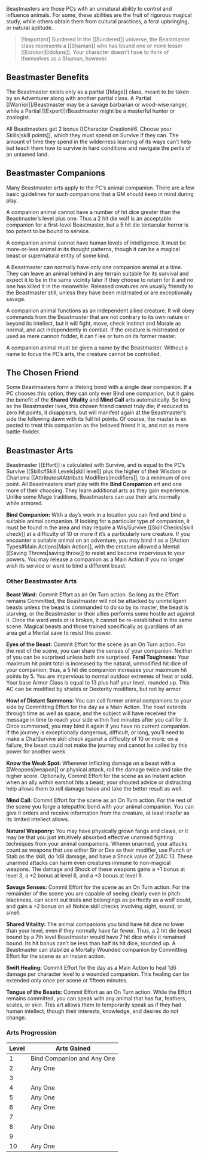 Beastmasters are those PCs with an unnatural ability to control and influence animals. For some, these abilities are the fruit of rigorous magical study, while others obtain them from cultural practices, a feral upbringing, or natural aptitude.

> [!important] Sundered
> In the [[Sundered]] universe, the Beastmaster class represents a [[Shaman]] who has bound one or more lesser [[Eidolon|Eidolons]]. Your character doesn't have to think of themselves as a Shaman, however.
## Beastmaster Benefits
The Beastmaster exists only as a partial [[Mage]] class, meant to be taken by an Adventurer along with another partial class. A Partial [[Warrior]]/Beastmaster may be a savage barbarian or wood-wise ranger, while a Partial [[Expert]]/Beastmaster might be a masterful hunter or zoologist. 

All Beastmasters get 2 bonus [[Character Creation#6. Choose your Skills|skill points]], which they must spend on Survive if they can. The amount of time they spend in the wilderness learning of its ways can’t help but teach them how to survive in hard conditions and navigate the perils of an untamed land.
## Beastmaster Companions
Many Beastmaster arts apply to the PC’s animal companion. There are a few basic guidelines for such companions that a GM should keep in mind during play. 

A companion animal cannot have a number of hit dice greater than the Beastmaster’s level plus one. Thus a 2 hit die wolf is an acceptable companion for a first-level Beastmaster, but a 5 hit die tentacular horror is too potent to be bound to service. 

A companion animal cannot have human levels of intelligence. It must be more-or-less animal in its thought patterns, though it can be a magical beast or supernatural entity of some kind. 

A Beastmaster can normally have only one companion animal at a time. They can leave an animal behind in any terrain suitable for its survival and expect it to be in the same vicinity later if they choose to return for it and no one has killed it in the meanwhile. Released creatures are usually friendly to the Beastmaster still, unless they have been mistreated or are exceptionally savage. 

A companion animal functions as an independent allied creature. It will obey commands from the Beastmaster that are not contrary to its own nature or beyond its intellect, but it will fight, move, check Instinct and Morale as normal, and act independently in combat. If the creature is mistreated or used as mere cannon fodder, it can f lee or turn on its former master. 

A companion animal must be given a name by the Beastmaster. Without a name to focus the PC’s arts, the creature cannot be controlled.
## The Chosen Friend
Some Beastmasters form a lifelong bond with a single dear companion. If a PC chooses this option, they can only ever Bind one companion, but it gains the benefit of the **Shared Vitality** and **Mind Call** arts automatically. So long as the Beastmaster lives, this chosen friend cannot truly die; if reduced to zero hit points, it disappears, but will manifest again at the Beastmaster’s side the following dawn with its full hit points. Of course, the master is ex pected to treat this companion as the beloved friend it is, and not as mere battle-fodder.
## Beastmaster Arts
Beastmaster [[Effort]] is calculated with Survive, and is equal to the PC’s Survive [[Skills#Skill Levels|skill level]] plus the higher of their Wisdom or Charisma [[Attributes#Attribute Modifiers|modifiers]], to a minimum of one point. All Beastmasters start play with the **Bind Companion** art and one more of their choosing. They learn additional arts as they gain experience. Unlike some Mage traditions, Beastmasters can use their arts normally while armored. 

**Bind Companion:** With a day’s work in a location you can find and bind a suitable animal companion. If looking for a particular type of companion, it must be found in the area and may require a Wis/Survive [[Skill Checks|skill check]] at a difficulty of 10 or more if it’s a particularly rare creature. If you encounter a suitable animal on an adventure, you may bind it as a [[Action Types#Main Actions|Main Action]], with the creature allowed a Mental [[Saving Throws|saving throw]] to resist and become impervious to your powers. You may release a companion as a Main Action if you no longer wish its service or want to bind a different beast.
### Other Beastmaster Arts
**Beast Ward:** Commit Effort as an On Turn action. So long as the Effort remains Committed, the Beastmaster will not be attacked by unintelligent beasts unless the beast is commanded to do so by its master, the beast is starving, or the Beastmaster or their allies performs some hostile act against it. Once the ward ends or is broken, it cannot be re-established in the same scene. Magical beasts and those trained specifically as guardians of an area get a Mental save to resist this power.

**Eyes of the Beast:** Commit Effort for the scene as an On Turn action. For the rest of the scene, you can share the senses of your companion. Neither of you can be surprised unless both are surprised.
**Feral Toughness:** Your maximum hit point total is increased by the natural, unmodified hit dice of your companion; thus, a 5 hit die companion increases your maximum hit points by 5. You are impervious to normal outdoor extremes of heat or cold. Your base Armor Class is equal to 13 plus half your level, rounded up. This AC can be modified by shields or Dexterity modifiers, but not by armor.

**Howl of Distant Summons:** You can call former animal companions to your side by Committing Effort for the day as a Main Action. The howl extends through time as well as space, and the subject will have received the message in time to reach your side within five minutes after you call for it. Once summoned, you may bind it again if you have no current companion. If the journey is exceptionally dangerous, difficult, or long, you’ll need to make a Cha/Survive skill check against a difficulty of 10 or more; on a failure, the beast could not make the journey and cannot be called by this power for another week.

**Know the Weak Spot:** Whenever inflicting damage on a beast with a [[Weapons|weapon]] or physical attack, roll the damage twice and take the higher score. Optionally, Commit Effort for the scene as an Instant action when an ally within earshot hits a beast; your shouted advice or distracting help allows them to roll damage twice and take the better result as well.

**Mind Call:** Commit Effort for the scene as an On Turn action. For the rest of the scene you forge a telepathic bond with your animal companion. You can give it orders and receive information from the creature, at least insofar as its limited intellect allows.

**Natural Weaponry:** You may have physically grown fangs and claws, or it may be that you just intuitively absorbed effective unarmed fighting techniques from your animal companions. Whemn unarmed, your attacks count as weapons that use either Str or Dex as their modifier, use Punch or Stab as the skill, do 1d8 damage, and have a Shock value of 2/AC 13. These unarmed attacks can harm even creatures immune to non-magical weapons. The damage and Shock of these weapons gains a +1 bonus at level 3, a +2 bonus at level 6, and a +3 bonus at level 9.

**Savage Senses:** Commit Effort for the scene as an On Turn action. For the remainder of the scene you are capable of seeing clearly even in pitch blackness, can scent out trails and belongings as perfectly as a wolf could, and gain a +2 bonus on all Notice skill checks involving sight, sound, or smell.

**Shared Vitality:** The animal companions you bind have hit dice no lower than your level, even if they normally have far fewer. Thus, a 2 hit die beast bound by a 7th level Beastmaster would have 7 hit dice while it remained bound. Its hit bonus can’t be less than half its hit dice, rounded up. A Beastmaster can stabilize a Mortally Wounded companion by Committing Effort for the scene as an Instant action.

**Swift Healing:** Commit Effort for the day as a Main Action to heal 1d6 damage per character level to a wounded companion. This healing can be extended only once per scene or fifteen minutes.

**Tongue of the Beasts:** Commit Effort as an On Turn action. While the Effort remains committed, you can speak with any animal that has fur, feathers, scales, or skin. This art allows them to temporarily speak as if they had human intellect, though their interests, knowledge, and desires do not change.
### Arts Progression
| Level | Arts Gained                |
| ----- | -------------------------- |
| 1     | Bind Companion and Any One |
| 2     | Any One                    |
| 3     |                            |
| 4     | Any One                    |
| 5     | Any One                    |
| 6     | Any One                    |
| 7     |                            |
| 8     | Any One                    |
| 9     |                            |
| 10    | Any One                    |
